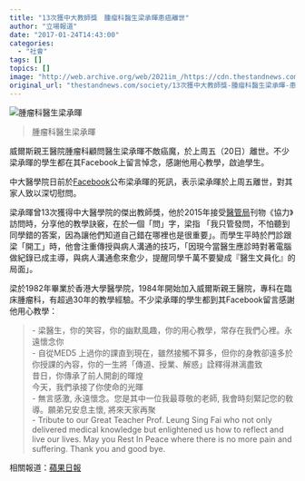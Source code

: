 ```yaml
---
title: "13次獲中大教師獎　腫瘤科醫生梁承暉患癌離世"
author: "立場報道"
date: "2017-01-24T14:43:00"
categories:
  - "社會"
tags: []
topics: []
image: "http://web.archive.org/web/2021im_/https://cdn.thestandnews.com/media/photos/cache/LEUNG2-01_mNe8W_1200x0.png"
original_url: "thestandnews.com/society/13次獲中大教師獎-腫瘤科醫生梁承暉-患癌離世"
---
```

![腫瘤科醫生梁承暉](http://web.archive.org/web/2021im_/https://cdn.thestandnews.com/media/photos/cache/LEUNG2-01_mNe8W_1200x0.png)

> 腫瘤科醫生梁承暉

威爾斯親王醫院腫瘤科顧問醫生梁承暉不敵癌魔，於上周五（20日）離世。不少梁承暉的學生都在其Facebook上留言悼念，感謝他用心教學，啟迪學生。

中大醫學院日前於[Facebook](http://web.archive.org/web/20210628111527/https://www.facebook.com/CUHKMedicine/photos/a.514240978711707.1073741829.489667057835766/948386761963791/?type=3&theater)公布梁承暉的死訊，表示梁承暉於上周五離世，對其家人致以深切慰問。

梁承暉曾13次獲得中大醫學院的傑出教師獎，他於2015年接受[醫管局](http://web.archive.org/web/20210628111527/http://www3.ha.org.hk/ehaslink/issue83/articles.asp?type=feature&id=1)刊物《協力》訪問時，分享他的教學訣竅，在於一個「問」字，梁指 「我只管發問，不怕聽到同學錯的答案，因為讓他們知道自己錯在哪裡也是很重要」。而學生平時於門診跟梁「開工」時，他會注重傳授與病人溝通的技巧，「因現今當醫生應診時對著電腦做紀錄已成主導，與病人溝通愈來愈少，提醒同學千萬不要變成『醫生文員化』的局面」。

梁於1982年畢業於香港大學醫學院，1984年開始加入威爾斯親王醫院，專科在臨床腫瘤科，有超過30年的教學經驗。不少梁承暉的學生都到其Facebook留言感謝他用心教學：

> \- 梁醫生，你的笑容，你的幽默風趣，你的用心教學，常存在我們心裡。永遠懷念你  
> \- 自從MED5 上過你的課直到現在，雖然接觸不算多，但你的身教卻遠多於你授課的內容，你的一生將「傳道、授業、解惑」詮釋得淋漓盡致  
> 昔日，你傳承了前人開創的暉煌  
> 今天，我們承接了你使命的光暉  
> \- 無言感激, 永遠懷念。您是其中一位我最尊敬的老師, 我會時刻緊記您的敎導。願弟兄安息主懷, 將來天家再聚  
> \- Tribute to our Great Teacher Prof. Leung Sing Fai who not only delivered medical knowledge but enlightened us how to reflect and live our lives. May you Rest In Peace where there is no more pain and suffering. Thank you and good bye.

相關報道：[蘋果日報](http://web.archive.org/web/20210628111527/http://hkm.appledaily.com/detail.php?guid=19906939&category_guid=4104&category=daily&issue=20170124)